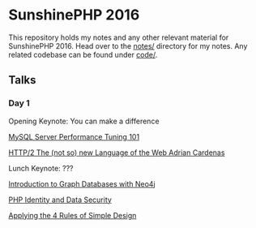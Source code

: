 # SunshinePHP 2016

This repository holds my notes and any other relevant material for SunshinePHP 2016. Head over to the [notes/](notes) directory for my notes. Any related codebase can be found under [code/](code).

## Talks

### Day 1

Opening Keynote: You can make a difference

[MySQL Server Performance Tuning 101][1]

[HTTP/2 The (not so) new Language of the Web
Adrian Cardenas][2]

Lunch Keynote: ???

[Introduction to Graph Databases with Neo4j][3]

[PHP Identity and Data Security][4]

[Applying the 4 Rules of Simple Design][5]

[1]: notes/mysql-server-performance-tuning.md
[2]: notes/http2-the-not-so-new-language-of-the-web.md
[3]: notes/introduction-to-graph-databases-with-neo4j.md
[4]: notes/php-identity-and-data-security.md
[5]: #

